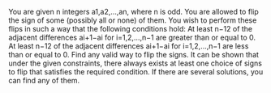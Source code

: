 You are given n integers a1,a2,…,an, where n is odd. You are allowed to flip the sign of some (possibly all or none) of them. You wish to perform these flips in such a way that the following conditions hold:
At least n−12 of the adjacent differences ai+1−ai for i=1,2,…,n−1 are greater than or equal to 0.
At least n−12 of the adjacent differences ai+1−ai for i=1,2,…,n−1 are less than or equal to 0.
Find any valid way to flip the signs. It can be shown that under the given constraints, there always exists at least one choice of signs to flip that satisfies the required condition. If there are several solutions, you can find any of them.
